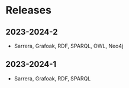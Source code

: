 # Releases

## 2023-2024-2

* Sarrera, Grafoak, RDF, SPARQL, OWL, Neo4j

## 2023-2024-1

* Sarrera, Grafoak, RDF, SPARQL
